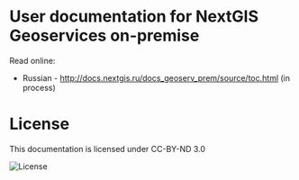 # User documentation for NextGIS Geoservices on-premise

Read online:
* Russian - http://docs.nextgis.ru/docs_geoserv_prem/source/toc.html (in process)

# License
 
This documentation is licensed under CC-BY-ND 3.0

![License](https://img.shields.io/badge/License-CC%E2%80%94BY%E2%80%94ND%203.0-green.svg?maxAge=2592000)
